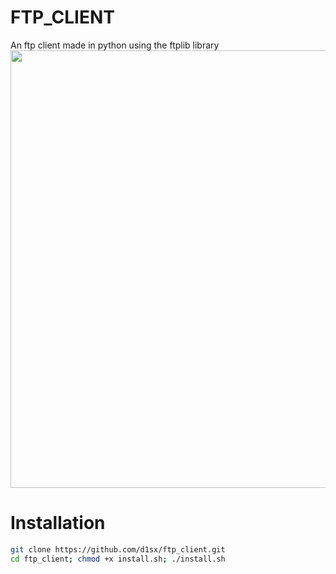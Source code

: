 
# FTP_CLIENT
An ftp client made in python using the ftplib library<br>
   <img src="https://thumbs.gfycat.com/PracticalHomelyKawala-max-1mb.gif" width="700">

# Installation
```bash
git clone https://github.com/d1sx/ftp_client.git
cd ftp_client; chmod +x install.sh; ./install.sh
```
